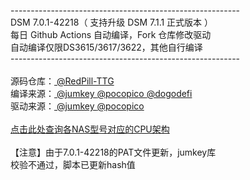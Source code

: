 ---------------------------------------------------------<br>DSM 7.0.1-42218（ 支持升级 DSM 7.1.1 正式版本 ）<br>每日 Github Actions 自动编译，Fork 仓库修改驱动<br>自动编译仅限DS3615/3617/3622，其他自行编译<br>---------------------------------------------------------<br><br>源码仓库：<a href="https://github.com/RedPill-TTG/redpill-load"> @RedPill-TTG </a><br>编译来源：<a href="https://github.com/jumkey/redpill-load"> @jumkey </a><a href="https://github.com/pocopico/redpill-load"> @pocopico </a><a href="https://github.com/dogodefi/redpill-load"> @dogodefi </a><br>驱动来源：<a href="https://github.com/jumkey/redpill-load/tree/develop/redpill-misc"> @jumkey </a><a href="https://github.com/pocopico/rp-ext"> @pocopico </a><br><br><a href="https://kb.synology.com/en-me/DSM/tutorial/What_kind_of_CPU_does_my_NAS_have">点击此处查询各NAS型号对应的CPU架构</a><br><br>【注意】由于7.0.1-42218的PAT文件更新，jumkey库<br>校验不通过，脚本已更新hash值
